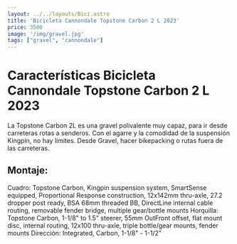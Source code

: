 ```yaml
---
layout: ../../layouts/Bici.astro
title: 'Bicicleta Cannondale Topstone Carbon 2 L 2023'
price: 3500
image: '/img/gravel.jpg'
tags: ["gravel", "cannondale"]
---
```


# Características Bicicleta Cannondale Topstone Carbon 2 L 2023

La Topstone Carbon 2L es una gravel polivalente muy capaz, para ir desde carreteras rotas a senderos. Con el agarre y la comodidad de la suspensión Kingpin, no hay límites. Desde Gravel, hacer bikepacking o rutas fuera de las carreteras.

## Montaje: 
Cuadro: Topstone Carbon, Kingpin suspension system, SmartSense equipped, Proportional Response construction, 12x142mm thru-axle, 27.2 dropper post ready, BSA 68mm threaded BB, DirectLine internal cable routing, removable fender bridge, multiple gear/bottle mounts
Horquilla: Topstone Carbon, 1-1/8" to 1.5" steerer, 55mm OutFront offset, flat mount disc, internal routing, 12x100 thru-axle, triple bottle/gear mounts, fender mounts
Dirección: Integrated, Carbon, 1-1/8" - 1-1/2"
